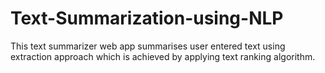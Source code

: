 # Text-Summarization-using-NLP
This text summarizer web app summarises user entered text using extraction approach which is achieved by applying text ranking algorithm.
